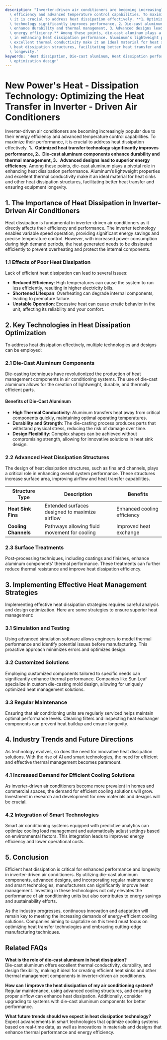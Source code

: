 ```yaml
---
description: "Inverter-driven air conditioners are becoming increasingly popular due to their energy\
  \ efficiency and advanced temperature control capabilities. To maximize their performance,\
  \ it is crucial to address heat dissipation effectively. **1、Optimized heat transfer\
  \ technology significantly improves performance, 2、Die-cast aluminum components\
  \ enhance durability and thermal management, 3、Advanced designs lead to superior\
  \ energy efficiency.** Among these points, die-cast aluminum plays a pivotal role\
  \ in enhancing heat dissipation performance. Aluminum’s lightweight properties and\
  \ excellent thermal conductivity make it an ideal material for heat sinks and other\
  \ heat dissipation structures, facilitating better heat transfer and ensuring equipment\
  \ longevity."
keywords: "Heat dissipation, Die-cast aluminum, Heat dissipation performance, Heat dissipation\
  \ optimization design"
---
```

# New Power's Heat - Dissipation Technology: Optimizing the Heat Transfer in Inverter - Driven Air Conditioners

Inverter-driven air conditioners are becoming increasingly popular due to their energy efficiency and advanced temperature control capabilities. To maximize their performance, it is crucial to address heat dissipation effectively. **1、Optimized heat transfer technology significantly improves performance, 2、Die-cast aluminum components enhance durability and thermal management, 3、Advanced designs lead to superior energy efficiency.** Among these points, die-cast aluminum plays a pivotal role in enhancing heat dissipation performance. Aluminum’s lightweight properties and excellent thermal conductivity make it an ideal material for heat sinks and other heat dissipation structures, facilitating better heat transfer and ensuring equipment longevity.

## **1. The Importance of Heat Dissipation in Inverter-Driven Air Conditioners**

Heat dissipation is fundamental in inverter-driven air conditioners as it directly affects their efficiency and performance. The inverter technology enables variable speed operation, providing significant energy savings and precise temperature control. However, with increased power consumption during high demand periods, the heat generated needs to be dissipated efficiently to prevent overheating and protect the internal components.

### **1.1 Effects of Poor Heat Dissipation**

Lack of efficient heat dissipation can lead to several issues:

- **Reduced Efficiency**: High temperatures can cause the system to run less efficiently, resulting in higher electricity bills.
- **Shortened Lifespan**: Overheating can degrade internal components, leading to premature failure.
- **Unstable Operation**: Excessive heat can cause erratic behavior in the unit, affecting its reliability and your comfort.

## **2. Key Technologies in Heat Dissipation Optimization**

To address heat dissipation effectively, multiple technologies and designs can be employed:

### **2.1 Die-Cast Aluminum Components**

Die-casting techniques have revolutionized the production of heat management components in air conditioning systems. The use of die-cast aluminum allows for the creation of lightweight, durable, and thermally efficient parts. 

#### **Benefits of Die-Cast Aluminum**

- **High Thermal Conductivity**: Aluminum transfers heat away from critical components quickly, maintaining optimal operating temperatures.
- **Durability and Strength**: The die-casting process produces parts that withstand physical stress, reducing the risk of damage over time.
- **Design Flexibility**: Complex shapes can be achieved without compromising strength, allowing for innovative solutions in heat sink design.

### **2.2 Advanced Heat Dissipation Structures**

The design of heat dissipation structures, such as fins and channels, plays a critical role in enhancing overall system performance. These structures increase surface area, improving airflow and heat transfer capabilities. 

| Structure Type       | Description                                | Benefits                              |
|----------------------|--------------------------------------------|---------------------------------------|
| **Heat Sink Fins**   | Extended surfaces designed to maximize airflow | Enhanced cooling efficiency            |
| **Cooling Channels**  | Pathways allowing fluid movement for cooling | Improved heat exchange                 |

### **2.3 Surface Treatments**

Post-processing techniques, including coatings and finishes, enhance aluminum components' thermal performance. These treatments can further reduce thermal resistance and improve heat dissipation efficiency.

## **3. Implementing Effective Heat Management Strategies**

Implementing effective heat dissipation strategies requires careful analysis and design optimization. Here are some strategies to ensure superior heat management:

### **3.1 Simulation and Testing**

Using advanced simulation software allows engineers to model thermal performance and identify potential issues before manufacturing. This proactive approach minimizes errors and optimizes design.

### **3.2 Customized Solutions**

Employing customized components tailored to specific needs can significantly enhance thermal performance. Companies like Sun Leaf specialize in custom die-casting mold design, allowing for uniquely optimized heat management solutions.

### **3.3 Regular Maintenance**

Ensuring that air conditioning units are regularly serviced helps maintain optimal performance levels. Cleaning filters and inspecting heat exchanger components can prevent heat buildup and ensure longevity.

## **4. Industry Trends and Future Directions**

As technology evolves, so does the need for innovative heat dissipation solutions. With the rise of AI and smart technologies, the need for efficient and effective thermal management becomes paramount. 

### **4.1 Increased Demand for Efficient Cooling Solutions**

As inverter-driven air conditioners become more prevalent in homes and commercial spaces, the demand for efficient cooling solutions will grow. Investment in research and development for new materials and designs will be crucial.

### **4.2 Integration of Smart Technologies**

Smart air conditioning systems equipped with predictive analytics can optimize cooling load management and automatically adjust settings based on environmental factors. This integration leads to improved energy efficiency and lower operational costs.

## **5. Conclusion**

Efficient heat dissipation is critical for enhanced performance and longevity in inverter-driven air conditioners. By utilizing die-cast aluminum components, advanced designs, and incorporating regular maintenance and smart technologies, manufacturers can significantly improve heat management. Investing in these technologies not only elevates the performance of air conditioning units but also contributes to energy savings and sustainability efforts.

As the industry progresses, continuous innovation and adaptation will remain key to meeting the increasing demands of energy-efficient cooling solutions. Companies aiming to capitalize on this trend must focus on optimizing heat transfer technologies and embracing cutting-edge manufacturing techniques.

## Related FAQs

**What is the role of die-cast aluminum in heat dissipation?**  
Die-cast aluminum offers excellent thermal conductivity, durability, and design flexibility, making it ideal for creating efficient heat sinks and other thermal management components in inverter-driven air conditioners.

**How can I improve the heat dissipation of my air conditioning system?**  
Regular maintenance, using advanced cooling structures, and ensuring proper airflow can enhance heat dissipation. Additionally, consider upgrading to systems with die-cast aluminum components for better performance.

**What future trends should we expect in heat dissipation technology?**  
Expect advancements in smart technologies that optimize cooling systems based on real-time data, as well as innovations in materials and designs that enhance thermal performance and energy efficiency.
